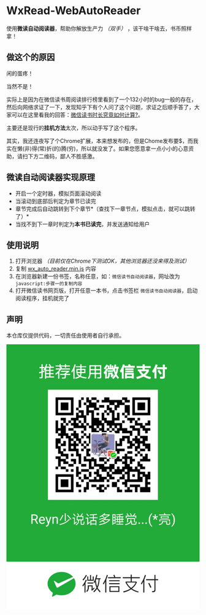 # WxRead-WebAutoReader

使用**微读自动阅读器**，帮助你解放生产力 *（双手）* ，该干啥干啥去，书币照样拿！

## 做这个的原因

闲的蛋疼！

当然不是！

实际上是因为在微信读书周阅读排行榜里看到了一个132小时的bug一般的存在，然后向网络求证了一下，发现知乎下有个人问了这个问题，求证之后顺手答了，大家可以在这里看我的回答：[微信读书时长究竟如何计算?](https://www.zhihu.com/question/349487832/answer/1020412380)。

主要还是现行的**挂机方法**太次，所以动手写了这个程序。

其实，我还连夜写了个Chrome扩展，本来想发布的，但是Chome发布要$，而我实在懒(非)得(常)折(的)腾(穷)，所以就没发了。如果您愿意拿一点小小的心意资助，请扫下方二维码，鄙人不胜感激。

## 微读自动阅读器实现原理

- 开启一个定时器，模拟页面滚动阅读
- 当滚动到底部后判定为章节已读完
- 章节完成后自动跳转到下个章节*（查找下一章节点，模拟点击，就可以跳转了）*
- 当找不到下一章时判定为**本书已读完**，并发送通知给用户

## 使用说明

1. 打开浏览器 _（目前仅在Chrome下测试OK，其他浏览器还没来得及测试）_
2. 复制 [wx_auto_reader.min.js](./wx_auto_reader.min.js) 内容
3. 在浏览器新建一份书签，名称任意，如：`微信读书自动阅读器`，网址改为`javascript:步骤一的复制内容`
4. 打开微信读书网页版，打开任意一本书，点击书签栏 `微信读书自动阅读器`，启动阅读程序，挂机就完了

## 声明

本仓库仅提供代码，一切责任由使用者自行承担。


![微信收款码](./WechatIMG10.jpeg)
